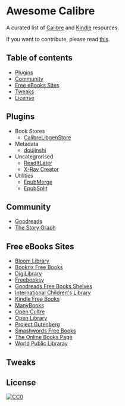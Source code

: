 # Awesome Calibre

A curated list of [Calibre](https://github.com/kovidgoyal/calibre) and [Kindle](https://wiki.604kph.xyz/wiki/Amazon_Kindle?lang=en) resources.

If you want to contribute, please read [this](CONTRIBUTING.md).

## Table of contents

  - [Plugins](#plugins)
  - [Community](#commmunity)
  - [Free eBooks Sites](#free-ebooks-sites)
  - [Tweaks](#tweaks)
  - [License](#license)

## Plugins
* Book Stores
    * [CalibreLibgenStore](https://github.com/fallaciousreasoning/CalibreLibgenStore)
* Metadata
    * [doujinshi](https://github.com/yingziwu/doujinshi_metadata_plugins)
* Uncategrorised
    * [ReadItLater](https://github.com/onlyhavecans/ReadItLater-Calibre-Plugin)
    * [X-Ray Creator](https://github.com/onlyhavecans/ReadItLater-Calibre-Plugin)
* Utilities
    * [EpubMerge](https://github.com/JimmXinu/EpubMerge)
    * [EpubSplit](https://github.com/JimmXinu/EpubSplit)

## Community
* [Goodreads](https://goodreads.com)
* [The Story Graph](https://app.thestorygraph.com)

## Free eBooks Sites
* [Bloom Library](https://bloomlibrary.org/)
* [Bookrix Free Books](https://www.bookrix.com/books.html)
* [DigiLibrary](https://digilibraries.com/)
* [Freebooksy](https://www.freebooksy.com/featured-books/)
* [Goodreads Free Books Shelves](https://www.goodreads.com/shelf/show/free-online)
* [International Children's Library](http://en.childrenslibrary.org/library/books.html)
* [Kindle Free Books](https://www.amazon.com/b?ie=UTF8&node=20102661011)
* [ManyBooks](https://manybooks.net/)
* [Open Cultre](https://www.openculture.com/free_ebooks)
* [Open Library](https://openlibrary.org/subjects/accessible_book#ebooks=true)
* [Project Gutenberg](http://www.gutenberg.org/)
* [Smashwords Free Books](https://www.smashwords.com/shelves/home/1/free/any)
* [The Online Books Page](http://digital.library.upenn.edu/books/)
* [World Public Libraray](http://worldpubliclibrary.org/)

## Tweaks

## License

[![CC0](https://licensebuttons.net/p/zero/1.0/88x31.png)](https://creativecommons.org/publicdomain/zero/1.0/)
 
